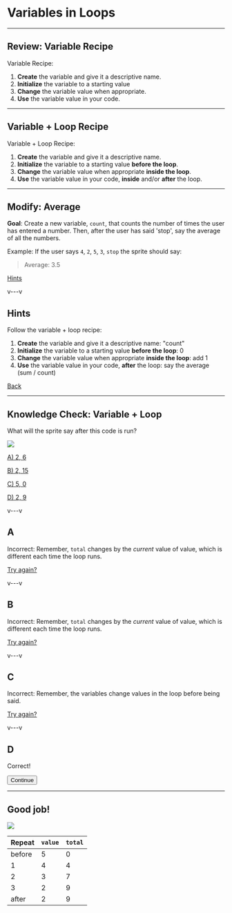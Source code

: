 # Variables in Loops
<!--
Notes:
* Repeat until construction
* Slides: Review -> Variables in Loops
* Sum
* Current value vs prior value
* Modify: Add count
* Review question
* Code tracing
-->

---
## Review: Variable Recipe

Variable Recipe:

1. **Create** the variable and give it a descriptive name.
2. **Initialize** the variable to a starting value
3. **Change** the variable value when appropriate.
4. **Use** the variable value in your code.

---
## Variable + Loop Recipe

Variable + Loop Recipe:

1. **Create** the variable and give it a descriptive name.
2. **Initialize** the variable to a starting value **before the loop**.
3. **Change** the variable value when appropriate **inside the loop**.
4. **Use** the variable value in your code, **inside** and/or **after** the loop.


---
<!-- .slide: id="average" -->
## Modify: Average

**Goal**: Create a new variable, `count`, that counts the number of times
the user has entered a number. Then, after the user has said 'stop',
say the average of all the numbers.

Example: If the user says `4`, `2`, `5`, `3`, `stop` the sprite should say:

> Average: 3.5

<div class="quiz">

[Hints](#/average-hint)

</div>

v---v
<!-- .slide: id="average-hint" -->
## Hints

Follow the variable + loop recipe:

1. **Create** the variable and give it a descriptive name: "count"
2. **Initialize** the variable to a starting value **before the loop**: 0
3. **Change** the variable value when appropriate **inside the loop**: add 1
4. **Use** the variable value in your code, **after** the loop: say the average (sum / count)

[Back](#/average)


---
<!-- .slide: id="q1" -->
## Knowledge Check: Variable + Loop
What will the sprite say after this code is run?

<div class="container">

<div class="col">

![](img/q1.png)

</div>

<div class="col quiz">

[A) 2, 6](#/a)

[B) 2, 15](#/b)

[C) 5, 0](#/c)

[D) 2, 9](#/d)

</div>
</div>

v---v
<!-- .slide: id="a" -->
## A

Incorrect: Remember, `total` changes by the *current* value of value, which is different each time the loop runs.

[Try again?](#/q1)

v---v
<!-- .slide: id="b" -->
## B

Incorrect: Remember, `total` changes by the *current* value of value, which is different each time the loop runs.

[Try again?](#/q1)

v---v
<!-- .slide: id="c" -->
## C

Incorrect: Remember, the variables change values in the loop before being said.

[Try again?](#/q1)

v---v
<!-- .slide: id="d" data-background-color="#3333aa" -->
## D

Correct!

<button class="navigate-right btn btn-success">Continue</button>

---
<!-- .slide: id="q1-finished" data-state="q-finished" -->
## Good job!

<div class="container">
<div class="col">

![](img/q1.png)

</div>

<div class="col">

| Repeat | `value` | `total` |
| ------ | ------- | ------- |
| before | 5       | 0       |
| 1      | 4       | 4       |
| 2      | 3       | 7       |
| 3      | 2       | 9       |
| after  | 2       | 9       |

</div>
</div>

